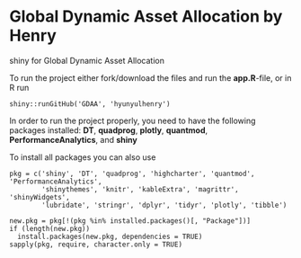 # Global Dynamic Asset Allocation by Henry
shiny for Global Dynamic Asset Allocation 

To run the project either fork/download the files and run the **app.R**-file, or in R run
```{r}
shiny::runGitHub('GDAA', 'hyunyulhenry')
```

In order to run the project properly, you need to have the following packages installed: **DT**, **quadprog**, **plotly**, **quantmod**, **PerformanceAnalytics**, and **shiny**

To install all packages you can also use
```{r}
pkg = c('shiny', 'DT', 'quadprog', 'highcharter', 'quantmod', 'PerformanceAnalytics',
        'shinythemes', 'knitr', 'kableExtra', 'magrittr', 'shinyWidgets',
        'lubridate', 'stringr', 'dplyr', 'tidyr', 'plotly', 'tibble')

new.pkg = pkg[!(pkg %in% installed.packages()[, "Package"])]
if (length(new.pkg))
  install.packages(new.pkg, dependencies = TRUE)
sapply(pkg, require, character.only = TRUE)
```

